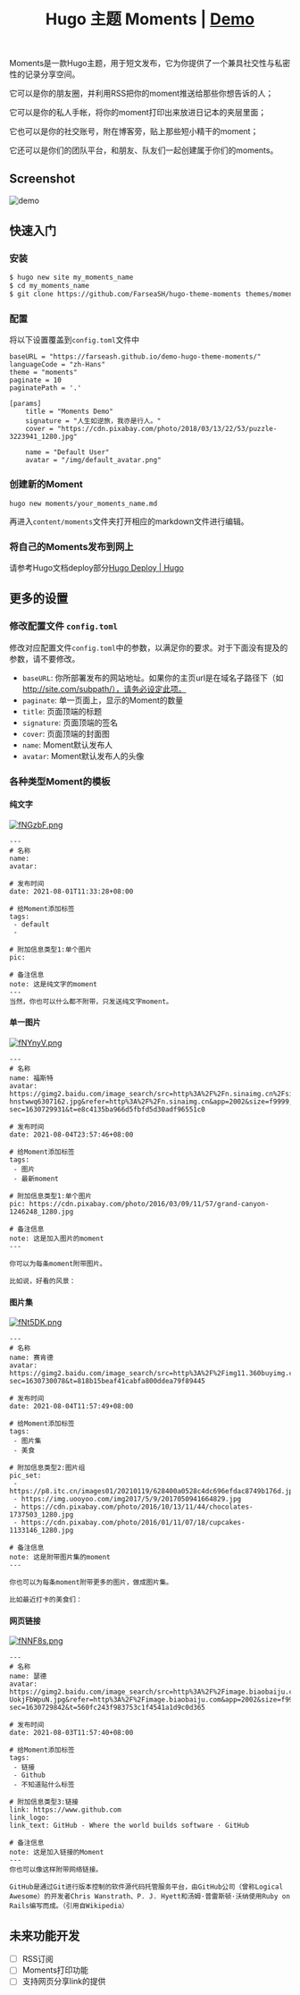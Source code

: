 <h1 align=center>Hugo 主题 Moments | <a href="https://farseash.github.io/demo-hugo-theme-moments/">Demo</a></h1>

</br>


Moments是一款Hugo主题，用于短文发布，它为你提供了一个兼具社交性与私密性的记录分享空间。

它可以是你的朋友圈，并利用RSS把你的moment推送给那些你想告诉的人；

它可以是你的私人手帐，将你的moment打印出来放进日记本的夹层里面；

它也可以是你的社交账号，附在博客旁，贴上那些短小精干的moment；

它还可以是你们的团队平台，和朋友、队友们一起创建属于你们的moments。


## Screenshot

![demo](https://z3.ax1x.com/2021/08/08/flwRF1.png)

## 快速入门

### 安装

<!-- todo 要求 -->

```bash
$ hugo new site my_moments_name
$ cd my_moments_name
$ git clone https://github.com/FarseaSH/hugo-theme-moments themes/moments
```

### 配置

将以下设置覆盖到`config.toml`文件中

```
baseURL = "https://farseash.github.io/demo-hugo-theme-moments/"
languageCode = "zh-Hans"
theme = "moments"
paginate = 10
paginatePath = '.'

[params]
    title = "Moments Demo"
    signature = "人生如逆旅，我亦是行人。"
    cover = "https://cdn.pixabay.com/photo/2018/03/13/22/53/puzzle-3223941_1280.jpg"

    name = "Default User"
    avatar = "/img/default_avatar.png"
```

### 创建新的Moment

```
hugo new moments/your_moments_name.md
```

再进入`content/moments`文件夹打开相应的markdown文件进行编辑。


### 将自己的Moments发布到网上

请参考Hugo文档deploy部分[Hugo Deploy | Hugo](https://gohugo.io/hosting-and-deployment/hugo-deploy/)


## 更多的设置

### 修改配置文件 `config.toml`

修改对应配置文件`config.toml`中的参数，以满足你的要求。对于下面没有提及的参数，请不要修改。

- `baseURL`: 你所部署发布的网站地址。如果你的主页url是在域名子路径下（如 http://site.com/subpath/），请务必设定此项。
- `paginate`: 单一页面上，显示的Moment的数量
- `title`: 页面顶端的标题
- `signature`: 页面顶端的签名
- `cover`: 页面顶端的封面图
- `name`: Moment默认发布人
- `avatar`: Moment默认发布人的头像

### 各种类型Moment的模板

#### 纯文字

[![fNGzbF.png](https://z3.ax1x.com/2021/08/11/fNGzbF.png)](https://imgtu.com/i/fNGzbF)

```
---
# 名称
name:
avatar:

# 发布时间
date: 2021-08-01T11:33:28+08:00

# 给Moment添加标签
tags:
 - default
 -

# 附加信息类型1:单个图片
pic:

# 备注信息
note: 这是纯文字的moment
---
当然，你也可以什么都不附带，只发送纯文字moment。
```

#### 单一图片

[![fNYnyV.png](https://z3.ax1x.com/2021/08/11/fNYnyV.png)](https://imgtu.com/i/fNYnyV)

```
---
# 名称
name: 福斯特
avatar: https://gimg2.baidu.com/image_search/src=http%3A%2F%2Fn.sinaimg.cn%2Fsinacn17%2F0%2Fw400h400%2F20181111%2F89f9-hnstwwq6307162.jpg&refer=http%3A%2F%2Fn.sinaimg.cn&app=2002&size=f9999,10000&q=a80&n=0&g=0n&fmt=jpeg?sec=1630729931&t=e8c4135ba966d5fbfd5d30adf96551c0

# 发布时间
date: 2021-08-04T23:57:46+08:00

# 给Moment添加标签
tags:
 - 图片
 - 最新moment

# 附加信息类型1:单个图片
pic: https://cdn.pixabay.com/photo/2016/03/09/11/57/grand-canyon-1246248_1280.jpg

# 备注信息
note: 这是加入图片的moment
---

你可以为每条moment附带图片。

比如说，好看的风景：
```

#### 图片集

[![fNt5DK.png](https://z3.ax1x.com/2021/08/11/fNt5DK.png)](https://imgtu.com/i/fNt5DK)

```
---
# 名称
name: 赛肯德
avatar: https://gimg2.baidu.com/image_search/src=http%3A%2F%2Fimg11.360buyimg.com%2Fn1%2Fjfs%2Ft22180%2F273%2F1048905858%2F16927%2Fc863f2d8%2F5b1ee306Nc3fa41e8.jpg&refer=http%3A%2F%2Fimg11.360buyimg.com&app=2002&size=f9999,10000&q=a80&n=0&g=0n&fmt=jpeg?sec=1630730078&t=818b15beaf41cabfa800ddea79f89445

# 发布时间
date: 2021-08-04T11:57:49+08:00

# 给Moment添加标签
tags:
 - 图片集
 - 美食

# 附加信息类型2:图片组
pic_set:
 - https://p8.itc.cn/images01/20210119/628400a0528c4dc696efdac8749b176d.jpeg
 - https://img.uooyoo.com/img2017/5/9/2017050941664829.jpg
 - https://cdn.pixabay.com/photo/2016/10/13/11/44/chocolates-1737503_1280.jpg
 - https://cdn.pixabay.com/photo/2016/01/11/07/18/cupcakes-1133146_1280.jpg

# 备注信息
note: 这是附带图片集的moment
---

你也可以为每条moment附带更多的图片，做成图片集。

比如最近打卡的美食们：
```

#### 网页链接

[![fNNF8s.png](https://z3.ax1x.com/2021/08/11/fNNF8s.png)](https://imgtu.com/i/fNNF8s)

```
---
# 名称
name: 瑟德
avatar: https://gimg2.baidu.com/image_search/src=http%3A%2F%2Fimage.biaobaiju.com%2Fuploads%2F20190822%2F14%2F1566456820-UokjFbWpuN.jpg&refer=http%3A%2F%2Fimage.biaobaiju.com&app=2002&size=f9999,10000&q=a80&n=0&g=0n&fmt=jpeg?sec=1630729842&t=560fc243f983753c1f4541a1d9c0d365

# 发布时间
date: 2021-08-03T11:57:40+08:00

# 给Moment添加标签
tags:
 - 链接
 - Github
 - 不知道贴什么标签

# 附加信息类型3:链接
link: https://www.github.com
link_logo:
link_text: GitHub - Where the world builds software · GitHub

# 备注信息
note: 这是加入链接的Moment
---
你也可以像这样附带网络链接。

GitHub是通过Git进行版本控制的软件源代码托管服务平台，由GitHub公司（曾称Logical Awesome）的开发者Chris Wanstrath、P. J. Hyett和汤姆·普雷斯顿·沃纳使用Ruby on Rails编写而成。（引用自Wikipedia）
```

## 未来功能开发

- [ ] RSS订阅
- [ ] Moments打印功能
- [ ] 支持网页分享link的提供